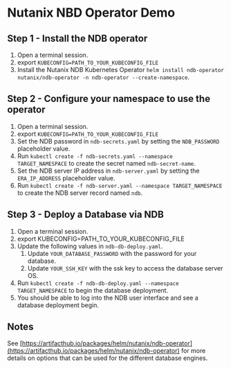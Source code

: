 # Nutanix NBD Operator Demo

## Step 1 - Install the NDB operator

1. Open a terminal session.
1. export `KUBECONFIG=PATH_TO_YOUR_KUBECONFIG_FILE`
1. Install the Nutanix NDB Kubernetes Operator `helm install ndb-operator nutanix/ndb-operator -n ndb-operator --create-namespace`.

## Step 2 - Configure your namespace to use the operator

1. Open a terminal session.
1. export `KUBECONFIG=PATH_TO_YOUR_KUBECONFIG_FILE`
1. Set the NDB password in `ndb-secrets.yaml` by setting the `NDB_PASSWORD` placeholder value.
1. Run `kubectl create -f ndb-secrets.yaml --namespace TARGET_NAMESPACE` to create the secret named `ndb-secret-name`.
1. Set the NDB server IP address in `ndb-server.yaml` by setting the `ERA_IP_ADDRESS` placeholder value.
1. Run `kubectl create -f ndb-server.yaml --namespace TARGET_NAMESPACE` to create the NDB server record named `ndb`.

## Step 3 - Deploy a Database via NDB

1. Open a terminal session.
1. export KUBECONFIG=PATH_TO_YOUR_KUBECONFIG_FILE
1. Update the following values in `ndb-db-deploy.yaml`.
    1. Update `YOUR_DATABASE_PASSWORD` with the password for your database.
    1. Update `YOUR_SSH_KEY` with the ssk key to access the database server OS.
1. Run `kubectl create -f ndb-db-deploy.yaml --namespace TARGET_NAMESPACE` to begin the database deployment.
1. You should be able to log into the NDB user interface and see a database deployment begin.

## Notes

See [https://artifacthub.io/packages/helm/nutanix/ndb-operator](https://artifacthub.io/packages/helm/nutanix/ndb-operator) for more details on options that can be used for the different database engines.